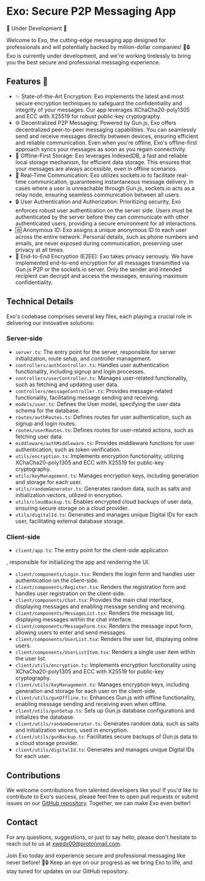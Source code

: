 # Exo: Secure P2P Messaging App 
🚧 Under Development 🚧

Welcome to Exo, the cutting-edge messaging app designed for professionals and will potentially backed by million-dollar companies! 💬🔒 Exo is currently under development, and we're working tirelessly to bring you the best secure and professional messaging experience.

## Features 🌟
- ✨ State-of-the-Art Encryption: Exo implements the latest and most secure encryption techniques to safeguard the confidentiality and integrity of your messages. Our app leverages XChaCha20-poly1305 and ECC with X25519 for robust public-key cryptography.
- 🌐 Decentralized P2P Messaging: Powered by Gun.js, Exo offers decentralized peer-to-peer messaging capabilities. You can seamlessly send and receive messages directly between devices, ensuring efficient and reliable communication. Even when you're offline, Exo's offline-first approach syncs your messages as soon as you regain connectivity.
- 💾 Offline-First Storage: Exo leverages IndexedDB, a fast and reliable local storage mechanism, for efficient data storage. This ensures that your messages are always accessible, even in offline scenarios.
- 🔌 Real-Time Communication: Exo utilizes sockets.io to facilitate real-time communication, guaranteeing instantaneous message delivery. In cases where a user is unreachable through Gun.js, sockets.io acts as a relay node, ensuring seamless communication between all users.
- 🔒 User Authentication and Authorization: Prioritizing security, Exo enforces robust user authentication on the server side. Users must be authenticated by the server before they can communicate with other authenticated users, providing a secure environment for all interactions.
- 🆔 Anonymous ID: Exo assigns a unique anonymous ID to each user across the entire network. Personal details, such as phone numbers and emails, are never exposed during communication, preserving user privacy at all times.
- 🔐 End-to-End Encryption (E2EE): Exo takes privacy seriously. We have implemented end-to-end encryption for all messages transmitted via Gun.js P2P or the sockets.io server. Only the sender and intended recipient can decrypt and access the messages, ensuring maximum confidentiality.

## Technical Details

Exo's codebase comprises several key files, each playing a crucial role in delivering our innovative solutions:

### Server-side
- `server.ts`: The entry point for the server, responsible for server initialization, route setup, and controller management.
- `controllers/authController.ts`: Handles user authentication functionality, including signup and login processes.
- `controllers/userController.ts`: Manages user-related functionality, such as fetching and updating user data.
- `controllers/messageController.ts`: Provides message-related functionality, facilitating message sending and receiving.
- `models/user.ts`: Defines the User model, specifying the user data schema for the database.
- `routes/authRoutes.ts`: Defines routes for user authentication, such as signup and login routes.
- `routes/userRoutes.ts`: Defines routes for user-related actions, such as fetching user data.
- `middleware/authMiddleware.ts`: Provides middleware functions for user authentication, such as token verification.
- `utils/encryption.ts`: Implements encryption functionality, utilizing XChaCha20-poly1305 and ECC with X25519 for public-key cryptography.
- `utils/keyManagement.ts`: Manages encryption keys, including generation and storage for each user.
- `utils/randomGenerator.ts`: Generates random data, such as salts and initialization vectors, utilized in encryption.
- `utils/cloudBackup.ts`: Enables encrypted cloud backups of user data, ensuring secure storage on a cloud provider.
- `utils/digitalId.ts`: Generates and manages unique Digital IDs for each user, facilitating external database storage.

### Client-side
- `client/app.ts`: The entry point for the client-side application

, responsible for initializing the app and rendering the UI.
- `client/components/Login.tsx`: Renders the login form and handles user authentication on the client-side.
- `client/components/Register.tsx`: Renders the registration form and handles user registration on the client-side.
- `client/components/Chat.tsx`: Provides the main chat interface, displaying messages and enabling message sending and receiving.
- `client/components/MessageList.tsx`: Renders the message list, displaying messages within the chat interface.
- `client/components/MessageForm.tsx`: Renders the message input form, allowing users to enter and send messages.
- `client/components/UserList.tsx`: Renders the user list, displaying online users.
- `client/components/UserListItem.tsx`: Renders a single user item within the user list.
- `client/utils/encryption.ts`: Implements encryption functionality using XChaCha20-poly1305 and ECC with X25519 for public-key cryptography.
- `client/utils/keyManagement.ts`: Manages encryption keys, including generation and storage for each user on the client-side.
- `client/utils/gunOffline.ts`: Enhances Gun.js with offline functionality, enabling message sending and receiving even when offline.
- `client/utils/gunSetup.ts`: Sets up Gun.js database configurations and initializes the database.
- `client/utils/randomGenerator.ts`: Generates random data, such as salts and initialization vectors, used in encryption.
- `client/utils/gunBackup.ts`: Facilitates secure backups of Gun.js data to a cloud storage provider.
- `client/utils/digitalId.ts`: Generates and manages unique Digital IDs for each user.

## Contributions

We welcome contributions from talented developers like you! If you'd like to contribute to Exo's success, please feel free to open pull requests or submit issues on our [GitHub repository](https://github.com/xwedx00/Exo). Together, we can make Exo even better!

## Contact

For any questions, suggestions, or just to say hello, please don't hesitate to reach out to us at [xwedx00@protonmail.com](mailto:xwedx00@protonmail.com).

Join Exo today and experience secure and professional messaging like never before! 💼🔒 Keep an eye on our progress as we bring Exo to life, and stay tuned for updates on our GitHub repository.
